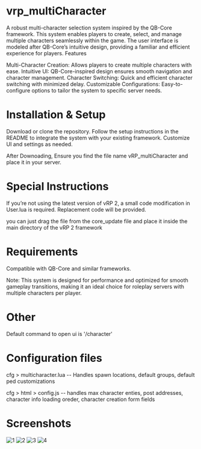 # vrp_multiCharacter

A robust multi-character selection system inspired by the QB-Core framework. This system enables players to create, select, and manage multiple characters seamlessly within the game. The user interface is modeled after QB-Core’s intuitive design, providing a familiar and efficient experience for players.
Features

Multi-Character Creation: Allows players to create multiple characters with ease.
Intuitive UI: QB-Core-inspired design ensures smooth navigation and character management.
Character Switching: Quick and efficient character switching with minimized delay.
Customizable Configurations: Easy-to-configure options to tailor the system to specific server needs.

# Installation & Setup

  Download or clone the repository.
  Follow the setup instructions in the README to integrate the system with your existing framework.
  Customize UI and settings as needed.

  After Downoading, Ensure you find the file name vRP_multiCharacter and place it in your server.

# Special Instructions

  If you’re not using the latest version of vRP 2, a small code modification in User.lua is required. 
  Replacement code will be provided.

  you can just drag the file from the core_update file and place it inside the main directory of the vRP 2 framework

# Requirements

  Compatible with QB-Core and similar frameworks.

Note: This system is designed for performance and optimized for smooth gameplay transitions, making it an ideal choice for roleplay servers with multiple characters per player.

# Other

  Default command to open ui is '/character'
  
# Configuration files
  cfg > multicharacter.lua
  -- Handles spawn locations, default groups, default ped customizations

  cfg > html > config.js
  -- handles max character enties, post addresses, character info loading oreder, character creation form fields

# Screenshots

![1](https://github.com/user-attachments/assets/8960e86d-f959-47b1-b30a-f3b3d450d842)
![2](https://github.com/user-attachments/assets/3b928cd6-14a9-427e-8a38-267a5f5ac8c4)
![3](https://github.com/user-attachments/assets/5a567baf-d31f-41f4-a05f-ef1f92407a6f)
![4](https://github.com/user-attachments/assets/2a428308-24d5-4638-8371-8cf4d370a374)




